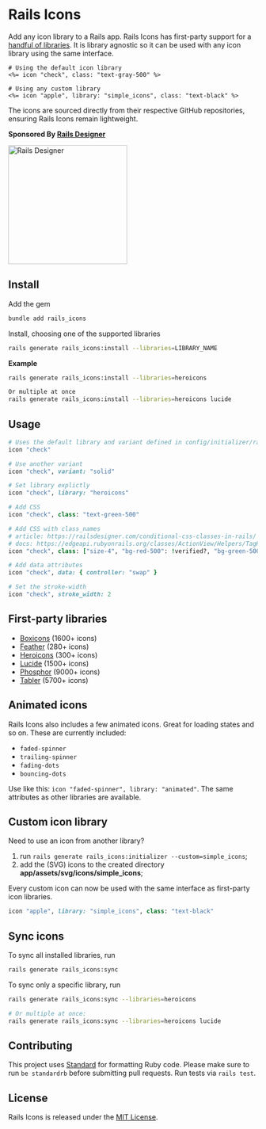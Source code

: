 # Rails Icons

Add any icon library to a Rails app. Rails Icons has first-party support for a [handful of libraries](#first-party-libraries). It is library agnostic so it can be used with any icon library using the same interface.

```erb
# Using the default icon library
<%= icon "check", class: "text-gray-500" %>

# Using any custom library
<%= icon "apple", library: "simple_icons", class: "text-black" %>
```

The icons are sourced directly from their respective GitHub repositories, ensuring Rails Icons remain lightweight.


**Sponsored By [Rails Designer](https://railsdesigner.com/)**

<a href="https://railsdesigner.com/" target="_blank">
  <picture>
    <source media="(prefers-color-scheme: dark)" srcset="https://raw.githubusercontent.com/Rails-Designer/rails_icons/HEAD/.github/logo-dark.svg">
    <source media="(prefers-color-scheme: light)" srcset="https://raw.githubusercontent.com/Rails-Designer/rails_icons/HEAD/.github/logo-light.svg">
    <img alt="Rails Designer" src="https://raw.githubusercontent.com/Rails-Designer/rails_icons/HEAD/.github/logo-light.svg" width="240" style="max-width: 100%;">
  </picture>
</a>


## Install

Add the gem
```bash
bundle add rails_icons
```

Install, choosing one of the supported libraries
```bash
rails generate rails_icons:install --libraries=LIBRARY_NAME
```

**Example**
```bash
rails generate rails_icons:install --libraries=heroicons

Or multiple at once
rails generate rails_icons:install --libraries=heroicons lucide
```


## Usage

```ruby
# Uses the default library and variant defined in config/initializer/rails_icons.rb
icon "check"

# Use another variant
icon "check", variant: "solid"

# Set library explictly
icon "check", library: "heroicons"

# Add CSS
icon "check", class: "text-green-500"

# Add CSS with class_names
# article: https://railsdesigner.com/conditional-css-classes-in-rails/
# docs: https://edgeapi.rubyonrails.org/classes/ActionView/Helpers/TagHelper.html#method-i-token_list
icon "check", class: ["size-4", "bg-red-500": !verified?, "bg-green-500": verified?]

# Add data attributes
icon "check", data: { controller: "swap" }

# Set the stroke-width
icon "check", stroke_width: 2
```


## First-party libraries

- [Boxicons](https://github.com/atisawd/boxicons) (1600+ icons)
- [Feather](https://github.com/feathericons/feather) (280+ icons)
- [Heroicons](https://github.com/tailwindlabs/heroicons) (300+ icons)
- [Lucide](https://github.com/lucide-icons/lucide) (1500+ icons)
- [Phosphor](https://github.com/phosphor-icons/core) (9000+ icons)
- [Tabler](https://github.com/tabler/tabler-icons) (5700+ icons)


## Animated icons

Rails Icons also includes a few animated icons. Great for loading states and so on. These are currently included:

- `faded-spinner`
- `trailing-spinner`
- `fading-dots`
- `bouncing-dots`

Use like this: `icon "faded-spinner", library: "animated"`. The same attributes as other libraries are available.


## Custom icon library

Need to use an icon from another library?

1. run `rails generate rails_icons:initializer --custom=simple_icons`;
2. add the (SVG) icons to the created directory **app/assets/svg/icons/simple_icons**;

Every custom icon can now be used with the same interface as first-party icon libraries.
```ruby
icon "apple", library: "simple_icons", class: "text-black"
```


## Sync icons

To sync all installed libraries, run
```bash
rails generate rails_icons:sync
```

To sync only a specific library, run
```bash
rails generate rails_icons:sync --libraries=heroicons

# Or multiple at once:
rails generate rails_icons:sync --libraries=heroicons lucide
```


## Contributing

This project uses [Standard](https://github.com/testdouble/standard) for formatting Ruby code. Please make sure to run `be standardrb` before submitting pull requests. Run tests via `rails test`.


## License

Rails Icons is released under the [MIT License](https://opensource.org/licenses/MIT).
